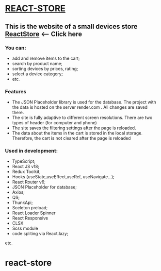 # [REACT-STORE](https://react-store-phi.vercel.app/)

## This is the website of a small devices store [ReactStore](https://react-store-phi.vercel.app/) <-- Click here

### You can:

- add and remove items to the cart;
- search by product name;
- sorting devices by prices, rating;
- select a device category;
- etc.

### Features

- The JSON Placeholder library is used for the database. The project with the data is hosted on the server render.com .
  All changes are saved there.
- The site is fully adaptive to different screen resolutions. There are two types of header (for computer and phone)
- The site saves the filtering settings after the page is reloaded.
- The data about the items in the cart is stored in the local storage. Therefore, the cart is not cleared after the page
  is reloaded

### Used in development:

- TypeScript;
- React JS v18;
- Redux Toolkit,
- Hooks (useState,useEffect,useRef, useNavigate...);
- React Router v6;
- JSON Placeholder for database;
- Axios;
- QS;
- ThunkApi;
- Sceleton preload;
- React Loader Spinner
- React Responsive
- CLSX
- Scss module
- code spliting via React.lazy;

etc.
# react-store
